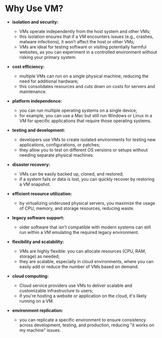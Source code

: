 # Why Use VM?

- **isolation and security:**
  - VMs operate independently from the host system and other VMs;
  - this isolation ensures that if a VM encounters issues (e.g., crashes, malware infections), it won’t affect the host or other VMs;
  - VMs are ideal for testing software or visiting potentially harmful websites, as you can experiment in a controlled environment without risking your primary system.
- **cost efficiency:**
  - multiple VMs can run on a single physical machine, reducing the need for additional hardware;
  - this consolidates resources and cuts down on costs for servers and maintenance.
- **platform independence:**
  - you can run multiple operating systems on a single device;
  - for example, you can use a Mac but still run Windows or Linux in a VM for specific applications that require those operating systems.


- **testing and development:**
  - developers use VMs to create isolated environments for testing new applications, configurations, or patches;
  - they allow you to test on different OS versions or setups without needing separate physical machines.
- **disaster recovery:**
  - VMs can be easily backed up, cloned, and restored;
  - if a system fails or data is lost, you can quickly recover by restoring a VM snapshot.
- **efficient resource utilization:**
  - by virtualizing underused physical servers, you maximize the usage of CPU, memory, and storage resources, reducing waste.


- **legacy software support:**
  - older software that isn’t compatible with modern systems can still run within a VM emulating the required legacy environment.
- **flexibility and scalability:**
  - VMs are highly flexible: you can allocate resources (CPU, RAM, storage) as needed;
  - they are scalable, especially in cloud environments, where you can easily add or reduce the number of VMs based on demand.
- **cloud computing:**
  - Cloud service providers use VMs to deliver scalable and customizable infrastructure to users;
  - if you're hosting a website or application on the cloud, it's likely running on a VM.


- **environment replication:**
  - you can replicate a specific environment to ensure consistency across development, testing, and production, reducing "it works on my machine" issues.
